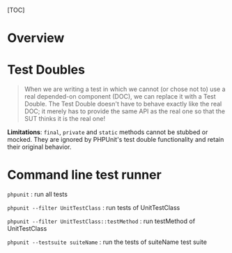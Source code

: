 [TOC]

# Overview


# Test Doubles
>When we are writing a test in which we cannot (or chose not to) use a real depended-on component (DOC), we can replace it with a Test Double. The Test Double doesn't have to behave exactly like the real DOC; it merely has to provide the same API as the real one so that the SUT thinks it is the real one!

**Limitations**: `final`, `private` and `static` methods cannot be stubbed or mocked. They are ignored by PHPUnit's test double functionality and retain their original behavior.

# Command line test runner
`phpunit` : run all tests

`phpunit --filter UnitTestClass` : run tests of UnitTestClass

`phpunit --filter UnitTestClass::testMethod` : run testMethod of UnitTestClass

`phpunit --testsuite suiteName` : run the tests of suiteName test suite




